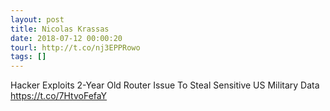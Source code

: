 ```yaml
---
layout: post
title: Nicolas Krassas
date: 2018-07-12 00:00:20
tourl: http://t.co/nj3EPPRowo
tags: []
---
```

Hacker Exploits 2-Year Old Router Issue To Steal Sensitive US Military Data https://t.co/7HtvoFefaY